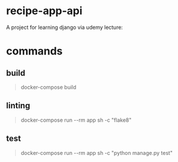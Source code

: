 # recipe-app-api
A project for learning django via udemy lecture: 

# commands
## build
> docker-compose build
## linting
>  docker-compose run --rm app sh -c "flake8"
## test
> docker-compose run --rm app sh -c "python manage.py test" 